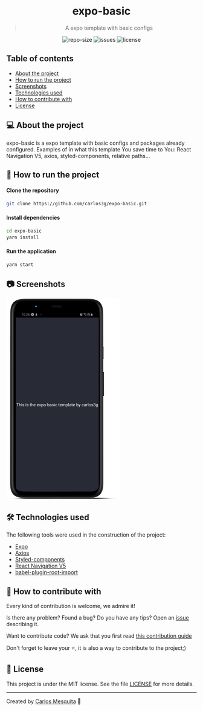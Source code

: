 <div align="center">
  <h1>
    expo-basic
  </h1>
  <blockquote>
    A  expo template with basic configs
  </blockquote>
  <div id="badges">
    <img src="https://img.shields.io/github/repo-size/carlos3g/expo-basic?color=4000FF" alt="repo-size" />
    <img src="https://img.shields.io/github/issues-raw/carlos3g/expo-basic?color=4000FF" alt="issues" />
    <img src="https://img.shields.io/badge/license-MIT-4000FF" alt="license" />
  </div>
</div>
    
## Table of contents

- [About the project](#-about-the-projects)
- [How to run the project](#-how-to-run-the-project)
- [Screenshots](#-screenshots)
- [Technologies used](#-technologies-used)
- [How to contribute with](#-how-to-contribute-with)
- [License](#-license)

## 💻 About the project

expo-basic is a expo template with basic configs and packages already configured.
Examples of in what this template You save time to You: React Navigation V5, axios, styled-components, relative paths...

## 🚀 How to run the project

#### Clone the repository

```bash
git clone https://github.com/carlos3g/expo-basic.git
```

#### Install dependencies

```bash
cd expo-basic
yarn install
```

#### Run the application

```bash
yarn start
```

## 📷 Screenshots

<img src=".github/images/mockup.png" alt="Screenshot" width="300"/>

## 🛠 Technologies used

The following tools were used in the construction of the project:

- [Expo](https://expo.io/)
- [Axios](https://github.com/axios/axios)
- [Styled-components](https://styled-components.com)
- [React Navigation V5](https://reactnavigation.org)
- [babel-plugin-root-import](https://www.npmjs.com/package/babel-plugin-root-import)

## 🤝 How to contribute with

Every kind of contribution is welcome, we admire it!

Is there any problem? Found a bug? Do you have any tips? Open an [issue](https://github.com/carlos3g/expo-basic/issues) describing it.

Want to contribute code? We ask that you first read [this contribution guide](https://github.com/firstcontributions/first-contributions)

Don't forget to leave your ⭐, it is also a way to contribute to the project;)

## 📝 License

This project is under the MIT license. See the file [LICENSE](LICENSE) for more details.

---

Created by [Carlos Mesquita](https://github.com/carlos3g) 💜
